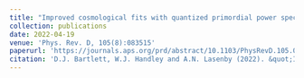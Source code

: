 ```yaml
---
title: "Improved cosmological fits with quantized primordial power spectra"
collection: publications
date: 2022-04-19
venue: 'Phys. Rev. D, 105(8):083515'
paperurl: 'https://journals.aps.org/prd/abstract/10.1103/PhysRevD.105.083515'
citation: 'D.J. Bartlett, W.J. Handley and A.N. Lasenby (2022). &quot;Improved cosmological fits with quantized primordial power spectra.&quot; <i>Phys. Rev. D, 105(8):083515</i>.'
---
```


